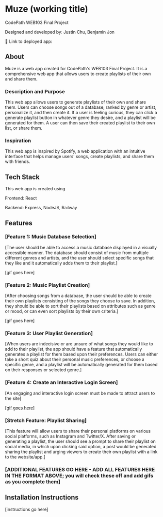 # Muze (working title)

CodePath WEB103 Final Project

Designed and developed by: Justin Chu, Benjamin Jon

🔗 Link to deployed app:

## About

Muze is a web app created for CodePath's WEB103 Final Project. It is a comprehensive web app that allows users to create playlists of their own and share them.

### Description and Purpose

This web app allows users to generate playlists of their own and share them. Users can choose songs out of a database, ranked by genre or artist, personalize it, and then create it. If a user is feeling curious, they can click a generate playlist button in whatever genre they desire, and a playlist will be generated for them. A user can then save their created playlist to their own list, or share them. 

### Inspiration

This web app is inspired by Spotify, a web application with an intuitive interface that helps manage users' songs, create playlists, and share them with friends. 

## Tech Stack

This web app is created using

Frontend: React

Backend: Express, NodeJS, Railway

## Features

### [Feature 1: Music Database Selection]

[The user should be able to access a music database displayed in a visually accessible manner. The database should consist of music from multiple different genres and artists, and the user should select specific songs that they like and it automatically adds them to their playlist.]

[gif goes here]

### [Feature 2: Music Playlist Creation]

[After choosing songs from a database, the user should be able to create their own playlists consisting of the songs they choose to save. In addition, they should be able to sort their playlists based on attributes such as genre or mood, or can even sort playlists by their own criteria.]

[gif goes here]

### [Feature 3: User Playlist Generation]

[When users are indecisive or are unsure of what songs they would like to add to their playlist, the app should have a feature that automatically generates a playlist for them based upon their preferences. Users can either take a short quiz about their personal music preferences, or choose a specific genre, and a playlist will be automatically generated for them based on their responses or selected genre.]

### [Feature 4: Create an Interactive Login Screen]

[An engaging and interactive login screen must be made to attract users to the site]

[[gif goes here]](https://submissions.us-east-1.linodeobjects.com/web103/iwcZoV3R.gif)

### [Stretch Feature: Playlist Sharing]

[This feature will allow users to share their personal platforms on various social platforms, such as Instagram and Twitter/X. After saving or generating a playlist, the user should see a prompt to share their playlist on social media, in which upon clicking said option, a post would be generated sharing the playlist and urging viewers to create their own playlist with a link to the website/app.]


### [ADDITIONAL FEATURES GO HERE - ADD ALL FEATURES HERE IN THE FORMAT ABOVE; you will check these off and add gifs as you complete them]

## Installation Instructions

[instructions go here]
